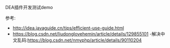DEA插件开发测试demo

参考:
- http://idea.javaguide.cn/tips/efficient-use-guide.html
- https://blog.csdn.net/liudonglovehemin/article/details/129855101
-解决中文乱码:https://blog.csdn.net/nmyphp/article/details/90110204